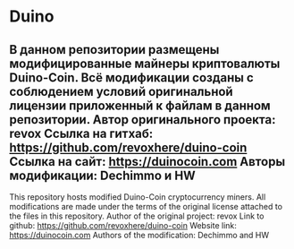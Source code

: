 # Duino

В данном репозитории размещены модифицированные майнеры криптовалюты Duino-Coin. Всё модификации созданы с соблюдением условий оригинальной лицензии приложенный к файлам в данном репозитории.
Автор оригинального проекта: revox
Ссылка на гитхаб: https://github.com/revoxhere/duino-coin
Ссылка на сайт: https://duinocoin.com
Авторы модификации: Dechimmo и HW
-----------------------------------------------------------------------------------------------------------------------------------------------------------------------------------
This repository hosts modified Duino-Coin cryptocurrency miners. All modifications are made under the terms of the original license attached to the files in this repository.
Author of the original project: revox
Link to github: https://github.com/revoxhere/duino-coin
Website link: https://duinocoin.com
Authors of the modification: Dechimmo and HW
